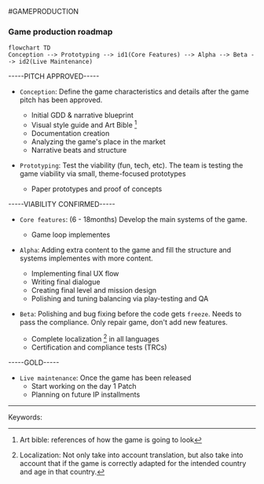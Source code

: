#GAMEPRODUCTION


### Game production roadmap

```mermaid
flowchart TD
Conception --> Prototyping --> id1(Core Features) --> Alpha --> Beta --> id2(Live Maintenance)
```

-----PITCH APPROVED-----

* `Conception`: Define the game characteristics and details after the game pitch has been approved. 
	* Initial GDD & narrative blueprint
	* Visual style guide and Art Bible [^2]
	* Documentation creation
	* Analyzing the game's place in the market
	* Narrative beats and structure

* `Prototyping`: Test the viability (fun, tech, etc). The team is testing the game viability via small, theme-focused prototypes
	* Paper prototypes and proof of concepts

-----VIABILITY CONFIRMED-----

* `Core features`: (6 - 18months) Develop the main systems of the game. 
	* Game loop implementes

* `Alpha`: Adding extra content to the game and fill the structure and systems implementes with more content. 
	* Implementing final UX flow
	* Writing final dialogue
	* Creating final level and mission design
	* Polishing and tuning balancing via play-testing and QA

* `Beta`: Polishing and bug fixing before the code gets `freeze`. Needs to pass the compliance. Only repair game, don't add new features. 
	* Complete localization [^1] in all languages
	* Certification and compliance tests (TRCs) 

-----GOLD-----

* `Live maintenance`: Once the game has been released
	* Start working on the day 1 Patch
	* Planning on future IP installments


---

Keywords: 

[^1]: Localization: Not only take into account translation, but also take into account that if the game is correctly adapted for the intended country and age in that country. 

[^2]: Art bible: references of how the game is going to look 




